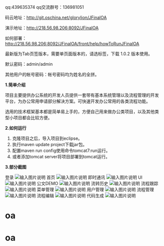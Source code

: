 qq:439635374
qq交流群号：136981051

码云地址：http://git.oschina.net/glorylion/JFinalOA

演示地址：http://218.56.98.206:8092/JFinalOA

如何部署：http://218.56.98.206:8092/JFinalOA/front/help/howToRunJFinalOA

最新版为Tab页签版本，需要单页面版本的，请选标签，下载 1.0.2 版本使用。

默认密码：admin/admin

其他用户的帐号密码：帐号密码均为姓名的全拼。


**1.简单介绍** 

项目主要提供办公系统的开发人员提供一套带有基本系统管理以及流程管理的开发平台，为办公常用申请部分解决方案。可快速开发办公常用的各类流程功能。

选用的技术框架基本都是简单易上手的，方便自己用来做办公类项目，以及其他类型小项目都会比较方便。

**2.如何运行** 
1. 克隆项目之后，导入项目到eclipse。
2. 执行maven update project下载jar包。
3. 配置maven run config使用命令tomcat7:run运行。
4. 或者添加tomcat server将项目部署到tomcat运行。

 **3.部分截图**

登录
![输入图片说明](https://static.oschina.net/uploads/space/2018/0429/022852_aPue_2412577.png "在这里输入图片标题")
首页
![输入图片说明](https://static.oschina.net/uploads/space/2018/0429/022945_Sw9P_2412577.png "在这里输入图片标题")
即时通讯
![输入图片说明](https://static.oschina.net/uploads/space/2018/0429/023054_NkcF_2412577.png "在这里输入图片标题")
UI
![输入图片说明](https://static.oschina.net/uploads/space/2018/0429/023118_jV9g_2412577.png "在这里输入图片标题")
公文DEMO
![输入图片说明](https://static.oschina.net/uploads/space/2018/0429/023152_N71P_2412577.png "在这里输入图片标题")
流转历史
![输入图片说明](https://static.oschina.net/uploads/space/2018/0429/023216_BZm4_2412577.png "在这里输入图片标题")
流程跟踪
![输入图片说明](https://static.oschina.net/uploads/space/2018/0429/023306_HDBM_2412577.png "在这里输入图片标题")
菜单管理
![输入图片说明](https://static.oschina.net/uploads/space/2018/0429/023342_CvFs_2412577.png "在这里输入图片标题")
用户管理
![输入图片说明](https://static.oschina.net/uploads/space/2018/0429/023405_XZ8U_2412577.png "在这里输入图片标题")
流程管理
![输入图片说明](https://static.oschina.net/uploads/space/2018/0429/023428_fw9m_2412577.png "在这里输入图片标题")
流程编辑
![输入图片说明](https://static.oschina.net/uploads/space/2018/0429/023453_F2Ft_2412577.png "在这里输入图片标题")
代码生成
![输入图片说明](https://static.oschina.net/uploads/space/2018/0429/023512_u7sQ_2412577.png "在这里输入图片标题")

# oa
# oa
